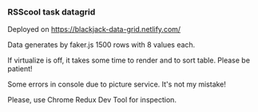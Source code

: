 ### RSScool task datagrid

Deployed on https://blackjack-data-grid.netlify.com/

Data generates by faker.js
1500 rows with 8 values each.

If virtualize is off, it takes some time to render and to sort table. Please be patient!

Some errors in console due to picture service. It's not my mistake!

Please, use Chrome Redux Dev Tool for inspection.
